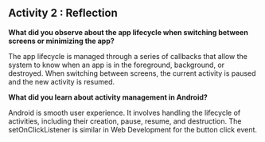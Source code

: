## Activity 2 : Reflection
<strong>What did you observe about the app lifecycle when switching between screens or minimizing the app?</strong><br>

<p>The app lifecycle is managed through a series of callbacks that allow the 
system to know when an app is in the foreground, background, or destroyed. 
When switching between screens, the current activity is paused and the new 
activity is resumed.</p>

<strong>What did you learn about activity management in Android?</strong><br>

<p>Android is smooth user experience. It involves handling the lifecycle of 
activities, including their creation, pause, resume, and destruction. 
The setOnClickListener is similar in Web Development for the button click event.</p>